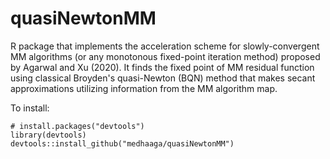 # quasiNewtonMM
R package that implements the acceleration scheme for slowly-convergent MM algorithms (or any monotonous fixed-point iteration method) proposed by Agarwal and Xu (2020). It finds the fixed point of MM residual function using classical Broyden's quasi-Newton (BQN) method that makes secant approximations utilizing information from the MM algorithm map.

To install:
```{r}
# install.packages("devtools")
library(devtools)
devtools::install_github("medhaaga/quasiNewtonMM")
```
